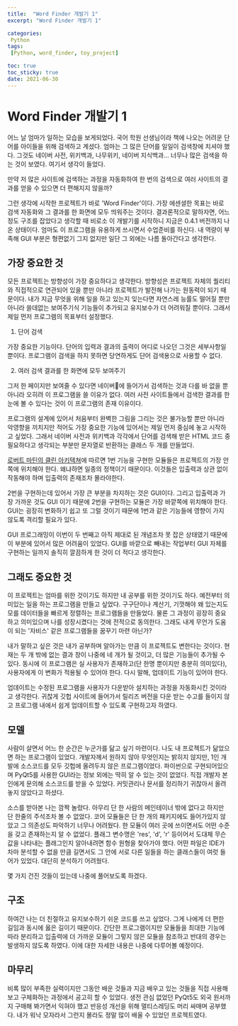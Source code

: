 ```yaml
---
title:  "Word Finder 개발기 1"
excerpt: "Word Finder 개발기 1"

categories:
 Python
tags:
 [Python, word_finder, toy_project]

toc: true
toc_sticky: true
date: 2021-06-30
---
```


# Word Finder 개발기 1

어느 날 엄마가 일하는 모습을 보게되었다. 국어 학원 선생님이라 책에 나오는 어려운 단어를 아이들을 위해 검색하고 계셨다. 엄마는 그 많은 단어를 일일이 검색창에 치셔야 했다. 그것도 네이버 사전, 위키백과, 나무위키, 네이버 지식백과... 너무나 많은 검색을 하는 것이 보였다. 여기서 생각이 들었다. 

만약 저 많은 사이트에 검색하는 과정을 자동화하여 한 번의 검색으로 여러 사이트의 결과를 얻을 수 있으면 더 편해지지 않을까? 

그런 생각에 시작한 프로젝트가 바로 'Word Finder'이다. 가장 에센셜한 목표는 바로 검색 자동화와 그 결과를 한 화면에 모두 띄워주는 것이다. 결과론적으로 말하자면, 어느 정도 구조를 잡았다고 생각할 때 비로소 이 개발기를 시작하니 지금은 0.4.1 버전까지 나온 상태이다. 엄마도 이 프로그램을 유용하게 쓰시면서 수업준비를 하신다. 내 역량이 부족해 GUI 부분은 형편없기 그지 없지만 일단 그 외에는 나름 돌아간다고 생각한다. 

## 가장 중요한 것

모든 프로젝트는 방향성이 가장 중요하다고 생각한다. 방향성은 프로젝트 자체의 퀄리티와 직접적으로 연관되어 있을 뿐만 아니라 프로젝트가 발전해 나가는 원동력이 되기 때문이다. 내가 지금 무엇을 위해 일을 하고 있는지 잊는다면 자연스레 능률도 떨어질 뿐만 아니라 쓸데없는 보여주기식 기능들이 추가되고 유지보수가 더 어려워질 뿐이다. 그래서 제일 먼저 프로그램의 목표부터 설정했다. 

1. 단어 검색

가장 중요한 기능이다. 단어의 입력과 결과의 출력이 어디로 나오던 그것은 세부사항일 뿐이다. 프로그램이 검색을 하지 못하면 당연하게도 단어 검색용으로 사용할 수 없다. 

2. 여러 검색 결과를 한 화면에 모두 보여주기

그저 한 페이지만 보여줄 수 있다면 네이버에 들어가서 검색하는 것과 다를 바 없을 뿐 아니라 오히려 이 프로그램을 쓸 이유가 없다. 여러 사전 사이트들에서 검색한 결과를 한 눈에 볼 수 있다는 것이 이 프로그램의 존재 이유이다. 

프로그램의 설계에 있어서 처음부터 완벽한 그림을 그리는 것은 불가능할 뿐만 아니라 악영향을 끼치지만 적어도 가장 중요한 기능에 있어서는 제일 먼저 중심에 놓고 시작하고 싶었다. 그래서 네이버 사전과 위키백과 각각에서 단어를 검색해 받은 HTML 코드 중 필요하다고 생각되는 부분만 문자열로 반환하는 클래스 두 개를 만들었다. 

[로버트 마틴의 클린 아키텍쳐](http://www.yes24.com/Product/Goods/77283734)에 따르면 1번 기능을 구현한 모듈들은 프로젝트의 가장 안쪽에 위치해야 한다. 왜냐하면 일종의 정책이기 때문이다. 이것들은 입출력과 상관 없이 작동해야 하며 입출력의 존재조차 몰라야한다. 

2번을 구현하는데 있어서 가장 큰 부분을 차지하는 것은 GUI이다. 그리고 입출력과 가장 가까운 것도 GUI 이기 때문에 2번을 구현하는 모듈은 가장 바깥쪽에 위치해야 한다. GUI는 굉장히 변화하기 쉽고 또 그럴 것이기 때문에 1번과 같은 기능들에 영향이 가지 않도록 격리할 필요가 있다. 

GUI 프로그래밍이 이번이 두 번째고 아직 제대로 된 개념조차 못 잡은 상태였기 때문에 이 부분에 있어서 많은 어려움이 있었다. GUI를 바깥으로 빼내는 작업부터 GUI 자체를 구현하는 일까지 솔직히 깔끔하게 한 것이 더 적다고 생각한다. 

## 그래도 중요한 것

이 프로젝트는 엄마를 위한 것이기도 하지만 내 공부를 위한 것이기도 하다. 예전부터 의미있는 일을 하는 프로그램을 만들고 싶었다. 구구단이나 계산기, 기껏해야 왜 있는지도 모를 데이터들을 빠르게 정렬하는 프로그램들을 만들었다. 물론 그 과정이 굉장히 중요하고 의미있으며 나를 성장시켰다는 것에 전적으로 동의한다. 그래도 내게 무언가 도움이 되는 '자비스' 같은 프로그램들을 꿈꾸기 마련 아닌가?

내가 말하고 싶은 것은 내가 공부하며 알아가는 만큼 이 프로젝트도 변한다는 것이다. 현재는 두 개 밖에 없는 결과 창이 나중에 네 개가 될 것이고, 더 많은 기능들이 추가될 수 있다. 동시에 이 프로그램은 실 사용자가 존재하고(단 한명 뿐이지만 충분히 의미있다), 사용자에게 이 변화가 적용될 수 있어야 한다. 다시 말해, 업데이트 기능이 있어야 한다. 

업데이트는 수정된 프로그램을 사용자가 다운받아 설치하는 과정을 자동화시킨 것이라고 생각한다. 귀찮게 깃헙 사이트에 들어가서 릴리즈 버전을 다운 받는 수고를 들이지 않고 프로그램 내에서 쉽게 업데이트할 수 있도록 구현하고자 하였다. 

## 모델

사람이 살면서 어느 한 순간은 누군가를 닮고 싶기 마련이다. 나도 내 프로젝트가 닮았으면 하는 프로그램이 있었다. 개발자께서 원하지 않아 무엇인지는 밝히지 않지만, 1인 개발에 소스코드를 모두 깃헙에 올려두지 않은 프로그램이었다. 파이썬으로 구현되어있으며 PyQt5를 사용한 GUI라는 정보 외에는 딱히 알 수 있는 것이 없었다. 직접 개발자 본인에게 문의해 소스코드를 받을 수 있었다. 커밋관리나 문서를 정리하기 귀찮아서 올려놓지 않았다고 하셨다. 

소스를 받아본 나는 깜짝 놀랐다. 아무리 단 한 사람의 메인테이너 밖에 없다고 하지만 단 한줄의 주석조차 볼 수 없었다. 코어 모듈들은 단 한 개의 패키지에도 들어가있지 않았고 그 의존성도 파악하기 너무나 어려웠다. 한 모듈이 여러 곳에 쓰이면서도 어떤 수준을 갖고 존재하는지 알 수 없었다. 플래그 변수명은 'res', 'd', 'r' 등이어서 도대체 무슨 값을 나타내는 플래그인지 알아내려면 함수 원형을 찾아가야 했다. 어떤 파일은 IDE가 차마 분석할 수 없을 만큼 길면서도 그 안에 서로 다른 일들을 하는 클래스들이 여럿 들어가 있었다. 대단히 분석하기 어려웠다. 

몇 가지 건진 것들이 있는데 나중에 풀어보도록 하겠다. 

## 구조

하여간 나는 더 친절하고 유지보수하기 쉬운 코드를 쓰고 싶었다. 그게 나에게 더 편한 길임과 동시에 옳은 길이기 때문이다. 간단한 프로그램이지만 모듈들을 최대한 기능에 따라 분리하고 입출력에 더 가까운 모듈이 그렇지 않은 모듈을 참조하고 반대의 경우는 발생하지 않도록 하였다. 이에 대한 자세한 내용은 나중에 다루어볼 예정이다. 

## 마무리

비록 많이 부족한 실력이지만 그동안 배운 것들과 지금 배우고 있는 것들을 직접 사용해보고 구체화하는 과정에서 공고히 할 수 있었다. 생전 관심 없었던 PyQt5도 외국 원서까지 구매해 봐가면서 익혀야 했고 반응성 개선을 위해 멀티스레딩도 머리 싸매며 공부했다. 내가 워낙 모자라서 그런지 몰라도 정말 많이 배울 수 있었던 프로젝트였다. 



<script src="https://utteranc.es/client.js"
        repo="altair823/blog_comments"
        issue-term="pathname"
        theme="github-light"
        crossorigin="anonymous"
        async>
</script>
